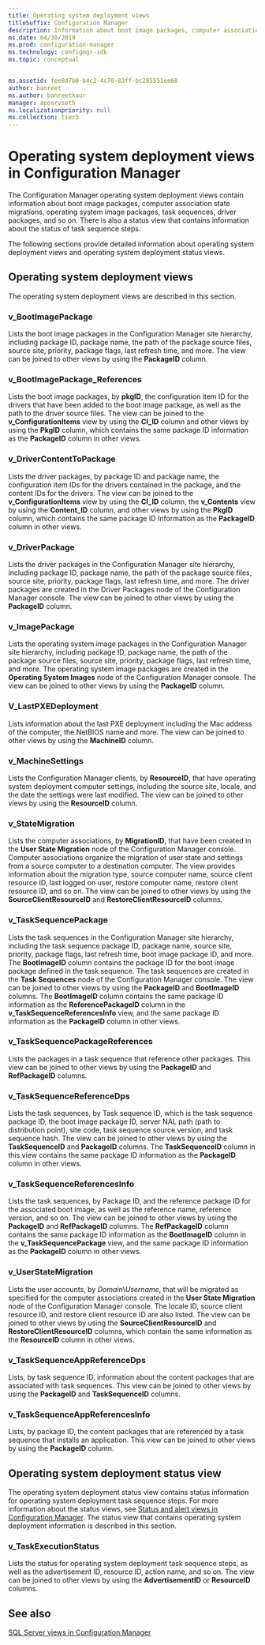 ```yaml
---
title: Operating system deployment views
titleSuffix: Configuration Manager
description: Information about boot image packages, computer association state migrations, and operating system image packages.
ms.date: 04/30/2019
ms.prod: configuration-manager
ms.technology: configmgr-sdk
ms.topic: conceptual


ms.assetid: fee8d7b0-b4c2-4c70-83ff-bc285551ee68
author: banreet
ms.author: banreetkaur
manager: apoorvseth
ms.localizationpriority: null
ms.collection: tier3
---
```


# Operating system deployment views in Configuration Manager

The Configuration Manager operating system deployment views contain information about boot image packages, computer association state migrations, operating system image packages, task sequences, driver packages, and so on. There is also a status view that contains information about the status of task sequence steps.

The following sections provide detailed information about operating system deployment views and operating system deployment status views.

## Operating system deployment views

The operating system deployment views are described in this section.

### v_BootImagePackage

Lists the boot image packages in the Configuration Manager site hierarchy, including package ID, package name, the path of the package source files, source site, priority, package flags, last refresh time, and more.
The view can be joined to other views by using the **PackageID** column.

### v_BootImagePackage_References

Lists the boot image packages, by **pkgID**, the configuration item ID for the drivers that have been added to the boot image package, as well as the path to the driver source files.
The view can be joined to the **v_ConfigurationItems** view by using the **CI_ID** column and other views by using the **PkgID** column, which contains the same package ID information as the **PackageID** column in other views.

### v_DriverContentToPackage

Lists the driver packages, by package ID and package name, the configuration item IDs for the drivers contained in the package, and the content IDs for the drivers.
The view can be joined to the **v_ConfigurationItems** view by using the **CI_ID** column, the **v_Contents** view by using the **Content_ID** column, and other views by using the **PkgID** column, which contains the same package ID Information as the **PackageID** column in other views.

### v_DriverPackage

Lists the driver packages in the Configuration Manager site hierarchy, including package ID, package name, the path of the package source files, source site, priority, package flags, last refresh time, and more. The driver packages are created in the Driver Packages node of the Configuration Manager console.
The view can be joined to other views by using the **PackageID** column.

### v_ImagePackage

Lists the operating system image packages in the Configuration Manager site hierarchy, including package ID, package name, the path of the package source files, source site, priority, package flags, last refresh time, and more. The operating system image packages are created in the **Operating System Images** node of the Configuration Manager console.
The view can be joined to other views by using the **PackageID** column.

### V_LastPXEDeployment

Lists information about the last PXE deployment including the Mac address of the computer, the NetBIOS name and more.
The view can be joined to other views by using the **MachineID** column.

### v_MachineSettings

Lists the Configuration Manager clients, by **ResourceID**, that have operating system deployment computer settings, including the source site, locale, and the date the settings were last modified.
The view can be joined to other views by using the **ResourceID** column.

### v_StateMigration

Lists the computer associations, by **MigrationID**, that have been created in the **User State Migration** node of the Configuration Manager console. Computer associations organize the migration of user state and settings from a source computer to a destination computer. The view provides information about the migration type, source computer name, source client resource ID, last logged on user, restore computer name, restore client resource ID, and so on.
The view can be joined to other views by using the **SourceClientResourceID** and **RestoreClientResourceID** columns.

### v_TaskSequencePackage

Lists the task sequences in the Configuration Manager site hierarchy, including the task sequence package ID, package name, source site, priority, package flags, last refresh time, boot image package ID, and more. The **BootImageID** column contains the package ID for the boot image package defined in the task sequence. The task sequences are created in the **Task Sequences** node of the Configuration Manager console.
The view can be joined to other views by using the **PackageID** and **BootImageID** columns. The **BootImageID** column contains the same package ID information as the **ReferencePackageID** column in the **v_TaskSequenceReferencesInfo** view, and the same package ID information as the **PackageID** column in other views.

### v_TaskSequencePackageReferences

Lists the packages in a task sequence that reference other packages.
This view can be joined to other views by using the **PackageID** and **RefPackageID** columns.

### v_TaskSequenceReferenceDps

Lists the task sequences, by Task sequence ID, which is the task sequence package ID, the boot image package ID, server NAL path (path to distribution point), site code, task sequence source version, and task sequence hash.
The view can be joined to other views by using the **TaskSequenceID** and **PackageID** columns. The **TaskSequenceID** column in this view contains the same package ID information as the **PackageID** column in other views.

### v_TaskSequenceReferencesInfo

Lists the task sequences, by Package ID, and the reference package ID for the associated boot image, as well as the reference name, reference version, and so on.
The view can be joined to other views by using the **PackageID** and **RefPackageID** columns. The **RefPackageID** column contains the same package ID information as the **BootImageID** column in the **v_TaskSequencePackage** view, and the same package ID information as the **PackageID** column in other views.

### v_UserStateMigration

Lists the user accounts, by *Domain*\\*Username*, that will be migrated as specified for the computer associations created in the **User State Migration** node of the Configuration Manager console. The locale ID, source client resource ID, and restore client resource ID are also listed.
The view can be joined to other views by using the **SourceClientResourceID** and **RestoreClientResourceID** columns, which contain the same information as the **ResourceID** column in other views.

### v_TaskSequenceAppReferenceDps

Lists, by task sequence ID, information about the content packages that are associated with task sequences.
This view can be joined to other views by using the **PackageID** and **TaskSequenceID** columns.

### v_TaskSequenceAppReferencesInfo

Lists, by package ID, the content packages that are referenced by a task sequence that installs an application.
This view can be joined to other views by using the **PackageID** column.

## Operating system deployment status view

The operating system deployment status view contains status information for operating system deployment task sequence steps. For more information about the status views, see [Status and alert views in Configuration Manager](status-alert-views-configuration-manager.md). The status view that contains operating system deployment information is described in this section.

### v_TaskExecutionStatus

Lists the status for operating system deployment task sequence steps, as well as the advertisement ID, resource ID, action name, and so on.
The view can be joined to other views by using the **AdvertisementID** or **ResourceID** columns.

## See also

[SQL Server views in Configuration Manager](sql-server-views-configuration-manager.md)  
